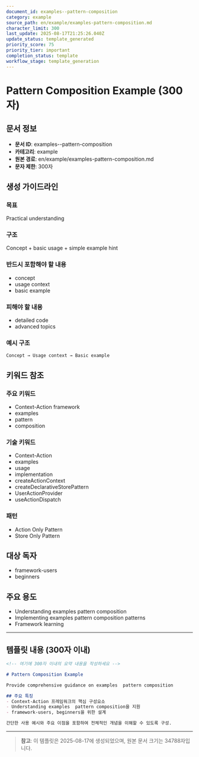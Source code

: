 ```yaml
---
document_id: examples--pattern-composition
category: example
source_path: en/example/examples-pattern-composition.md
character_limit: 300
last_update: 2025-08-17T21:25:26.040Z
update_status: template_generated
priority_score: 75
priority_tier: important
completion_status: template
workflow_stage: template_generation
---
```


# Pattern Composition Example (300자)

## 문서 정보
- **문서 ID**: examples--pattern-composition
- **카테고리**: example
- **원본 경로**: en/example/examples-pattern-composition.md
- **문자 제한**: 300자

## 생성 가이드라인

### 목표
Practical understanding

### 구조
Concept + basic usage + simple example hint

### 반드시 포함해야 할 내용
- concept
- usage context
- basic example

### 피해야 할 내용  
- detailed code
- advanced topics

### 예시 구조
```
Concept → Usage context → Basic example
```

## 키워드 참조

### 주요 키워드
- Context-Action framework
- examples
- pattern
- composition

### 기술 키워드
- Context-Action
- examples
- usage
- implementation
- createActionContext
- createDeclarativeStorePattern
- UserActionProvider
- useActionDispatch

### 패턴
- Action Only Pattern
- Store Only Pattern

## 대상 독자
- framework-users
- beginners

## 주요 용도
- Understanding examples  pattern composition
- Implementing examples  pattern composition patterns
- Framework learning

---

## 템플릿 내용 (300자 이내)

```markdown
<!-- 여기에 300자 이내의 요약 내용을 작성하세요 -->

# Pattern Composition Example

Provide comprehensive guidance on examples  pattern composition

## 주요 특징
- Context-Action 프레임워크의 핵심 구성요소
- Understanding examples  pattern composition을 지원
- framework-users, beginners을 위한 설계

간단한 사용 예시와 주요 이점을 포함하여 전체적인 개념을 이해할 수 있도록 구성.
```

---

> **참고**: 이 템플릿은 2025-08-17에 생성되었으며, 
> 원본 문서 크기는 34788자입니다.
